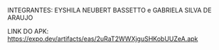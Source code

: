 INTEGRANTES: EYSHILA NEUBERT BASSETTO e GABRIELA SILVA DE ARAUJO

LINK DO APK:
https://expo.dev/artifacts/eas/2uRaT2WWXjguSHKobUUZeA.apk



